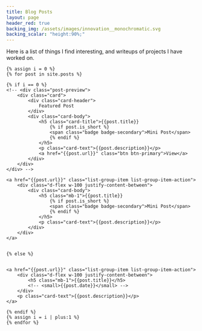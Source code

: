 ```yaml
---
title: Blog Posts
layout: page
header_red: true
backing_img: /assets/images/innovation__monochromatic.svg
backing_scalar: "height:90%;"
---
```


Here is a list of things I find interesting, and writeups of projects I have worked on.

<div class="list-group" id="posts">
    <!-- <a href="#posts"
        class="feature list-group-item list-group-item-action list-group-item-dark ">Featured
        Post</a> -->

    {% assign i = 0 %}
    {% for post in site.posts %}

    {% if i == 0 %}
    <!-- <div class="post-preview">
        <div class="card">
            <div class="card-header">
                Featured Post
            </div>
            <div class="card-body">
                <h5 class="card-title">{{post.title}}
                    {% if post.is_short %}
                    <span class="badge badge-secondary">Mini Post</span>
                    {% endif %}
                </h5>
                <p class="card-text">{{post.description}}</p>
                <a href="{{post.url}}" class="btn btn-primary">View</a>
            </div>
        </div>
    </div> -->

    <a href="{{post.url}}" class="list-group-item list-group-item-action">
        <div class="d-flex w-100 justify-content-between">
            <div class="card-body">
                <h5 class="mb-1">{{post.title}}
                    {% if post.is_short %}
                    <span class="badge badge-secondary">Mini Post</span>
                    {% endif %}
                </h5>
                <p class="card-text">{{post.description}}</p>
            </div>
        </div>
    </a>


    {% else %}


    <a href="{{post.url}}" class="list-group-item list-group-item-action">
        <div class="d-flex w-100 justify-content-between">
            <h5 class="mb-1">{{post.title}}</h5>
            <!-- <small>{{post.date}}</small> -->
        </div>
        <p class="card-text">{{post.description}}</p>
    </a>

    {% endif %}
    {% assign i = i | plus:1 %}
    {% endfor %}
</div>